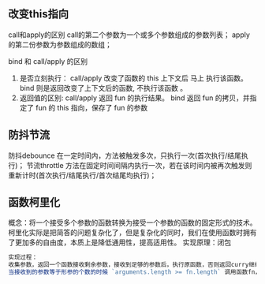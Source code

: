 ## 改变this指向
call和apply的区别
call的第二个参数为一个或多个参数组成的参数列表；
apply的第二份参数为参数组成的数组；

bind 和 call/apply 的区别
1. 是否立刻执行：
  call/apply 改变了函数的 this 上下文后 马上 执行该函数。
  bind 则是返回改变了上下文后的函数, 不执行该函数 。
1. 返回值的区别:
  call/apply 返回 fun 的执行结果。
  bind 返回 fun 的拷贝，并指定了 fun 的 this 指向，保存了 fun 的参数

## 防抖节流
防抖debounce
在一定时间内，方法被触发多次，只执行一次(首次执行/结尾执行)；
节流throttle
方法在固定时间间隔内执行一次，若在该时间内被再次触发则重新计时(首次执行/结尾执行/首次结尾均执行)；


## 函数柯里化
概念：将一个接受多个参数的函数转换为接受一个参数的函数的固定形式的技术。
柯里化实际是把简答的问题复杂化了，但是复杂化的同时，我们在使用函数时拥有了更加多的自由度，本质上是降低通用性，提高适用性。
实现原理：闭包

```js
实现过程：
收集参数，返回一个函数接收剩余参数，接收到足够的参数后，执行原函数，否则返回curry继续收集参数
当接收到的参数等于形参的个数的时候 `arguments.length >= fn.length` 调用函数fn，并且把收集到的参数传给fn作为实参
```

